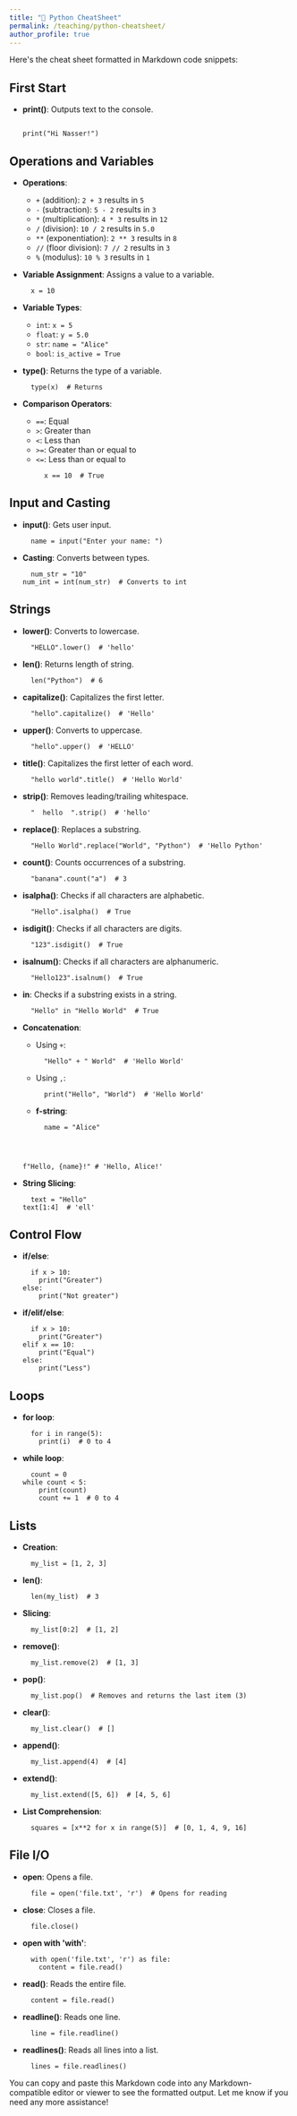 ```yaml
---
title: "🚀 Python CheatSheet"
permalink: /teaching/python-cheatsheet/
author_profile: true
---
```


Here's the cheat sheet formatted in Markdown code snippets:

## First Start
- **print()**: Outputs text to the console.
      <pre><code>    print("Hi Nasser!")
      </code></pre>

## Operations and Variables
- **Operations**: 
  - `+` (addition): `2 + 3` results in `5`
  - `-` (subtraction): `5 - 2` results in `3`
  - `*` (multiplication): `4 * 3` results in `12`
  - `/` (division): `10 / 2` results in `5.0`
  - `**` (exponentiation): `2 ** 3` results in `8`
  - `//` (floor division): `7 // 2` results in `3`
  - `%` (modulus): `10 % 3` results in `1`
  
- **Variable Assignment**: Assigns a value to a variable.
    <pre><code>  x = 10</code></pre>


- **Variable Types**: 
  - `int`: `x = 5`
  - `float`: `y = 5.0`
  - `str`: `name = "Alice"`
  - `bool`: `is_active = True`
  
- **type()**: Returns the type of a variable.
    <pre><code>  type(x)  # Returns <class 'int'></code></pre>

- **Comparison Operators**: 
  - `==`: Equal
  - `>`: Greater than
  - `<`: Less than
  - `>=`: Greater than or equal to
  - `<=`: Less than or equal to
    <pre><code>  x == 10  # True</code></pre>

## Input and Casting
- **input()**: Gets user input.
    <pre><code>  name = input("Enter your name: ")</code></pre>

- **Casting**: Converts between types.
    <pre><code>  num_str = "10"
  num_int = int(num_str)  # Converts to int</code></pre>

## Strings
- **lower()**: Converts to lowercase.
    <pre><code>  "HELLO".lower()  # 'hello'</code></pre>

- **len()**: Returns length of string.
    <pre><code>  len("Python")  # 6</code></pre>

- **capitalize()**: Capitalizes the first letter.
    <pre><code>  "hello".capitalize()  # 'Hello'</code></pre>

- **upper()**: Converts to uppercase.
    <pre><code>  "hello".upper()  # 'HELLO'</code></pre>

- **title()**: Capitalizes the first letter of each word.
    <pre><code>  "hello world".title()  # 'Hello World'</code></pre>

- **strip()**: Removes leading/trailing whitespace.
    <pre><code>  "  hello  ".strip()  # 'hello'</code></pre>

- **replace()**: Replaces a substring.
    <pre><code>  "Hello World".replace("World", "Python")  # 'Hello Python'</code></pre>

- **count()**: Counts occurrences of a substring.
    <pre><code>  "banana".count("a")  # 3</code></pre>

- **isalpha()**: Checks if all characters are alphabetic.
    <pre><code>  "Hello".isalpha()  # True</code></pre>

- **isdigit()**: Checks if all characters are digits.
    <pre><code>  "123".isdigit()  # True</code></pre>

- **isalnum()**: Checks if all characters are alphanumeric.
    <pre><code>  "Hello123".isalnum()  # True</code></pre>

- **in**: Checks if a substring exists in a string.
    <pre><code>  "Hello" in "Hello World"  # True</code></pre>

- **Concatenation**:
  - Using `+`: 
    <pre><code>  "Hello" + " World"  # 'Hello World'</code></pre>
  - Using `,`: 
    <pre><code>  print("Hello", "World")  # 'Hello World'</code></pre>
  - **f-string**: 
    <pre><code>  name = "Alice"
  f"Hello, {name}!"  # 'Hello, Alice!'</code></pre>

- **String Slicing**:
    <pre><code>  text = "Hello"
  text[1:4]  # 'ell'</code></pre>

## Control Flow
- **if/else**:
    <pre><code>  if x > 10:
      print("Greater")
  else:
      print("Not greater")</code></pre>

- **if/elif/else**:
    <pre><code>  if x > 10:
      print("Greater")
  elif x == 10:
      print("Equal")
  else:
      print("Less")</code></pre>

## Loops
- **for loop**:
    <pre><code>  for i in range(5):
      print(i)  # 0 to 4</code></pre>

- **while loop**:
    <pre><code>  count = 0
  while count < 5:
      print(count)
      count += 1  # 0 to 4</code></pre>

## Lists
- **Creation**:
    <pre><code>  my_list = [1, 2, 3]</code></pre>

- **len()**: 
    <pre><code>  len(my_list)  # 3</code></pre>

- **Slicing**:
    <pre><code>  my_list[0:2]  # [1, 2]</code></pre>

- **remove()**: 
    <pre><code>  my_list.remove(2)  # [1, 3]</code></pre>

- **pop()**: 
    <pre><code>  my_list.pop()  # Removes and returns the last item (3)</code></pre>

- **clear()**: 
    <pre><code>  my_list.clear()  # []</code></pre>

- **append()**: 
    <pre><code>  my_list.append(4)  # [4]</code></pre>

- **extend()**: 
    <pre><code>  my_list.extend([5, 6])  # [4, 5, 6]</code></pre>

- **List Comprehension**:
    <pre><code>  squares = [x**2 for x in range(5)]  # [0, 1, 4, 9, 16]</code></pre>

## File I/O
- **open**: Opens a file.
    <pre><code>  file = open('file.txt', 'r')  # Opens for reading</code></pre>

- **close**: Closes a file.
    <pre><code>  file.close()</code></pre>

- **open with 'with'**:
    <pre><code>  with open('file.txt', 'r') as file:
      content = file.read()</code></pre>

- **read()**: Reads the entire file.
    <pre><code>  content = file.read()</code></pre>

- **readline()**: Reads one line.
    <pre><code>  line = file.readline()</code></pre>

- **readlines()**: Reads all lines into a list.
    <pre><code>  lines = file.readlines()</code></pre>

You can copy and paste this Markdown code into any Markdown-compatible editor or viewer to see the formatted output. Let me know if you need any more assistance!